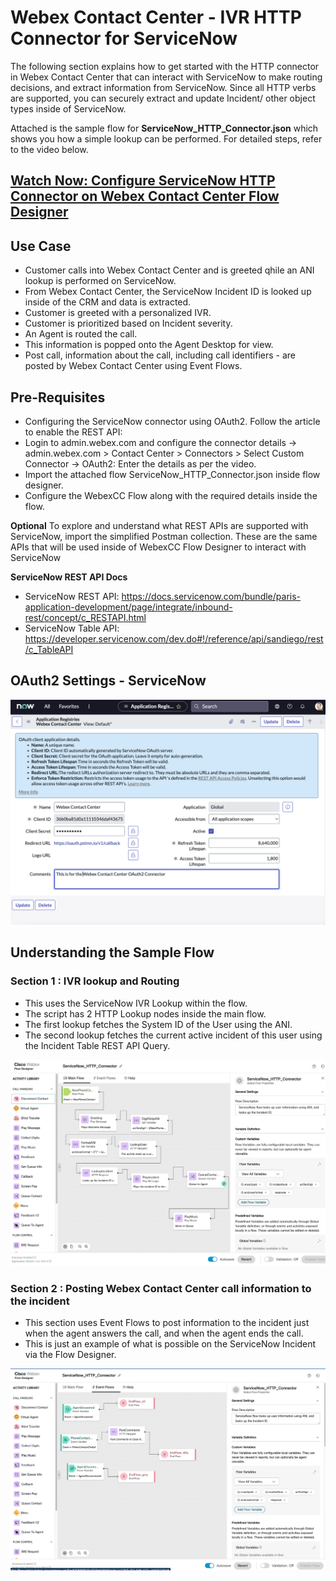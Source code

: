 # Webex Contact Center - IVR HTTP Connector for ServiceNow

The following section explains how to get started with the HTTP connector in Webex Contact Center that can interact with ServiceNow to make routing decisions, and extract information from ServiceNow. Since all HTTP verbs are supported, you can securely extract and update Incident/ other object types inside of ServiceNow.

Attached is the sample flow for **ServiceNow_HTTP_Connector.json** which shows you how a simple lookup can be performed. For detailed steps, refer to the video below.

## [Watch Now: Configure ServiceNow HTTP Connector on Webex Contact Center Flow Designer](https://app.vidcast.io/share/22e511b2-cb81-474d-a6c6-982214d0e473)

## Use Case

- Customer calls into Webex Contact Center and is greeted qhile an ANI lookup is performed on ServiceNow.
- From Webex Contact Center, the ServiceNow Incident ID is looked up inside of the CRM and data is extracted.
- Customer is greeted with a personalized IVR.
- Customer is prioritized based on Incident severity.
- An Agent is routed the call.
- This information is popped onto the Agent Desktop for view.
- Post call, information about the call, including call identifiers - are posted by Webex Contact Center using Event Flows.

## Pre-Requisites

- Configuring the ServiceNow connector using OAuth2. Follow the article to enable the REST API:
- Login to admin.webex.com and configure the connector details -> admin.webex.com > Contact Center > Connectors > Select Custom Connector -> OAuth2: Enter the details as per the video.
- Import the attached flow ServiceNow_HTTP_Connector.json inside flow designer.
- Configure the WebexCC Flow along with the required details inside the flow.

**Optional** 
To explore and understand what REST APIs are supported with ServiceNow, import the simplified Postman collection. These are the same APIs that will be used inside of WebexCC Flow Designer to interact with ServiceNow

**ServiceNow REST API Docs**

- ServiceNow REST API: https://docs.servicenow.com/bundle/paris-application-development/page/integrate/inbound-rest/concept/c_RESTAPI.html
- ServiceNow Table API: https://developer.servicenow.com/dev.do#!/reference/api/sandiego/rest/c_TableAPI

## OAuth2 Settings - ServiceNow

![Connector Settings](./images/connector1.png)

## Understanding the Sample Flow

### Section 1 : IVR lookup and Routing

- This uses the ServiceNow IVR Lookup within the flow.
- The script has 2 HTTP Lookup nodes inside the main flow.
- The first lookup fetches the System ID of the User using the ANI.
- The second lookup fetches the current active incident of this user using the Incident Table REST API Query.

![Flow Diagram 1](./images/flow1.png)

### Section 2 : Posting Webex Contact Center call information to the incident

- This section uses Event Flows to post information to the incident just when the agent answers the call, and when the agent ends the call.
- This is just an example of what is possible on the ServiceNow Incident via the Flow Designer.

![Flow Diagram 2](./images/flow2.png)
